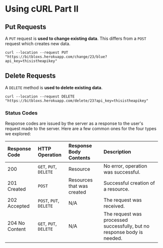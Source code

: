 # Using cURL Part II

## Put Requests

A `PUT` request is **used to change existing data**. This differs from a `POST` request which creates new data.

```text
curl --location --request PUT "https://bitbloxs.herokuapp.com/change/23/blue?api_key=thisistheapikey"
```

## Delete Requests

A `DELETE` method is **used to delete existing data**.

```text
curl --location --request DELETE "https://bitbloxs.herokuapp.com/delete/23?api_key=thisistheapikey"
```

### Status Codes

Response codes are issued by the server as a response to the user's request made to the server. Here are a few common ones for the four types we explored:

| Response Code | HTTP Operation | Response Body Contents | Description |
| :--- | :--- | :--- | :--- |
| 200 | `GET`, `PUT`, `DELETE` | Resource | No error, operation was successful. |
| 201 Created | `POST` | Resources that was created | Successful creation of a resource. |
| 202 Accepted | `POST`, `PUT`, `DELETE` | N/A | The request was received. |
| 204 No Content | `GET`, `PUT`, `DELETE` | N/A | The request was processed successfully, but no response body is needed. |

